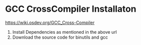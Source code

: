 # GCC CrossCompiler Installaton

https://wiki.osdev.org/GCC_Cross-Compiler

1. Install Dependencies as mentioned in the above url
2. Download the source code for binutils and gcc

